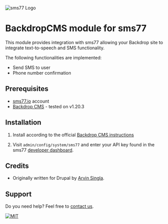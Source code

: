 ![](https://www.sms77.io/wp-content/uploads/2019/07/sms77-Logo-400x79.png "sms77 Logo")

# BackdropCMS module for sms77

This module provides integration with sms77 allowing your Backdrop site to integrate
text-to-speech and SMS functionality.

The following functionalities are implemented:

- Send SMS to user
- Phone number confirmation

## Prerequisites
- [sms77.io](https://www.sms77.io) account
- [Backdrop CMS](https://backdropcms.org/) - tested on v1.20.3

## Installation

1. Install according to the official [Backdrop CMS instructions](https://backdropcms.org/guide/modules)

2. Visit `admin/config/system/sms77` and enter your API key found in the
   sms77 [developer dashboard](https://app.sms77.io/developer).

## Credits

- Originally written for Drupal by [Arvin Singla](mailto:arvin.singla@gmail.com).

## Support
Do you need help? Feel free to [contact us](https://www.sms77.io/en/company/contact/).

[![MIT](https://img.shields.io/badge/License-MIT-teal.svg)](LICENSE)